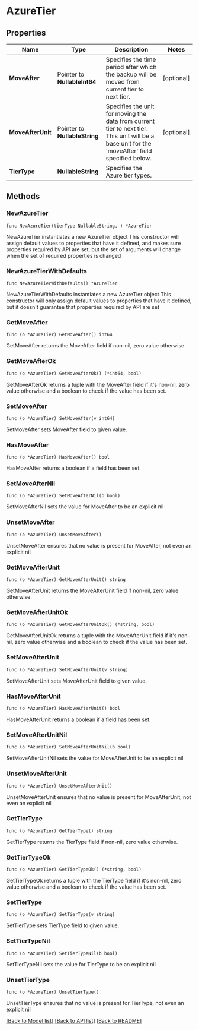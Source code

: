 # AzureTier

## Properties

Name | Type | Description | Notes
------------ | ------------- | ------------- | -------------
**MoveAfter** | Pointer to **NullableInt64** | Specifies the time period after which the backup will be moved from current tier to next tier. | [optional] 
**MoveAfterUnit** | Pointer to **NullableString** | Specifies the unit for moving the data from current tier to next tier. This unit will be a base unit for the &#39;moveAfter&#39; field specified below. | [optional] 
**TierType** | **NullableString** | Specifies the Azure tier types. | 

## Methods

### NewAzureTier

`func NewAzureTier(tierType NullableString, ) *AzureTier`

NewAzureTier instantiates a new AzureTier object
This constructor will assign default values to properties that have it defined,
and makes sure properties required by API are set, but the set of arguments
will change when the set of required properties is changed

### NewAzureTierWithDefaults

`func NewAzureTierWithDefaults() *AzureTier`

NewAzureTierWithDefaults instantiates a new AzureTier object
This constructor will only assign default values to properties that have it defined,
but it doesn't guarantee that properties required by API are set

### GetMoveAfter

`func (o *AzureTier) GetMoveAfter() int64`

GetMoveAfter returns the MoveAfter field if non-nil, zero value otherwise.

### GetMoveAfterOk

`func (o *AzureTier) GetMoveAfterOk() (*int64, bool)`

GetMoveAfterOk returns a tuple with the MoveAfter field if it's non-nil, zero value otherwise
and a boolean to check if the value has been set.

### SetMoveAfter

`func (o *AzureTier) SetMoveAfter(v int64)`

SetMoveAfter sets MoveAfter field to given value.

### HasMoveAfter

`func (o *AzureTier) HasMoveAfter() bool`

HasMoveAfter returns a boolean if a field has been set.

### SetMoveAfterNil

`func (o *AzureTier) SetMoveAfterNil(b bool)`

 SetMoveAfterNil sets the value for MoveAfter to be an explicit nil

### UnsetMoveAfter
`func (o *AzureTier) UnsetMoveAfter()`

UnsetMoveAfter ensures that no value is present for MoveAfter, not even an explicit nil
### GetMoveAfterUnit

`func (o *AzureTier) GetMoveAfterUnit() string`

GetMoveAfterUnit returns the MoveAfterUnit field if non-nil, zero value otherwise.

### GetMoveAfterUnitOk

`func (o *AzureTier) GetMoveAfterUnitOk() (*string, bool)`

GetMoveAfterUnitOk returns a tuple with the MoveAfterUnit field if it's non-nil, zero value otherwise
and a boolean to check if the value has been set.

### SetMoveAfterUnit

`func (o *AzureTier) SetMoveAfterUnit(v string)`

SetMoveAfterUnit sets MoveAfterUnit field to given value.

### HasMoveAfterUnit

`func (o *AzureTier) HasMoveAfterUnit() bool`

HasMoveAfterUnit returns a boolean if a field has been set.

### SetMoveAfterUnitNil

`func (o *AzureTier) SetMoveAfterUnitNil(b bool)`

 SetMoveAfterUnitNil sets the value for MoveAfterUnit to be an explicit nil

### UnsetMoveAfterUnit
`func (o *AzureTier) UnsetMoveAfterUnit()`

UnsetMoveAfterUnit ensures that no value is present for MoveAfterUnit, not even an explicit nil
### GetTierType

`func (o *AzureTier) GetTierType() string`

GetTierType returns the TierType field if non-nil, zero value otherwise.

### GetTierTypeOk

`func (o *AzureTier) GetTierTypeOk() (*string, bool)`

GetTierTypeOk returns a tuple with the TierType field if it's non-nil, zero value otherwise
and a boolean to check if the value has been set.

### SetTierType

`func (o *AzureTier) SetTierType(v string)`

SetTierType sets TierType field to given value.


### SetTierTypeNil

`func (o *AzureTier) SetTierTypeNil(b bool)`

 SetTierTypeNil sets the value for TierType to be an explicit nil

### UnsetTierType
`func (o *AzureTier) UnsetTierType()`

UnsetTierType ensures that no value is present for TierType, not even an explicit nil

[[Back to Model list]](../README.md#documentation-for-models) [[Back to API list]](../README.md#documentation-for-api-endpoints) [[Back to README]](../README.md)


